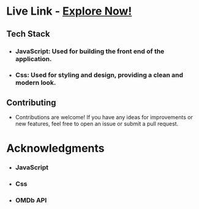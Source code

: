 # Live Link - <a target="_blank" href="https://adarshjaiwt.netlify.app/">Explore Now!</a>

## Tech Stack

- ### JavaScript: Used for building the front end of the application.
- ### Css: Used for styling and design, providing a clean and modern look.


## Contributing

- Contributions are welcome! If you have any ideas for improvements or new features, feel free to open an issue or submit a pull request.

# Acknowledgments
- ### JavaScript
- ### Css
- ### OMDb API
